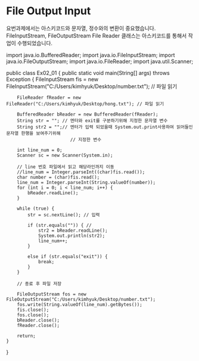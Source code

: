  # File Output Input


요번과제에서는 아스키코드와 문자열, 정수와의 변환이 중요했습니다. 
FileInputStream, FileOutputStream File Reader 클래스는 아스키코드를 통해서 작업이 수행되었습니다.


import java.io.BufferedReader;
import java.io.FileInputStream;
import java.io.FileOutputStream;
import java.io.FileReader;
import java.util.Scanner;

public class Ex02_01 {
	public static void main(String[] args) throws Exception {
		FileInputStream fis = new FileInputStream("C:/Users/kimhyuk/Desktop/number.txt"); // 파일 읽기
																							
		FileReader fReader = new FileReader("C:/Users/kimhyuk/Desktop/hong.txt"); // 파일 읽기
																				
		BufferedReader bReader = new BufferedReader(fReader);
		String str = ""; // 엔터와 exit를 구분하기위해 지정한 문자열 변수
		String str2 = "";// 엔터가 입력 되었을때 System.out.print사용하여 읽어들인 문자열 한행을 보여주기위해
							// 지정한 변수

		int line_num = 0;
		Scanner sc = new Scanner(System.in);

		// line 번호 파일에서 읽고 해당라인까지 이동
		//line_num = Integer.parseInt((char)fis.read());
		char number = (char)fis.read();
		line_num = Integer.parseInt(String.valueOf(number));
		for (int i = 0; i < line_num; i++) {
			bReader.readLine();
		}

		while (true) {
			str = sc.nextLine(); // 입력

			if (str.equals("")) { //
				str2 = bReader.readLine();
				System.out.println(str2);
				line_num++;
			}

			else if (str.equals("exit")) {
				break;
			}
		}

		// 종료 후 파일 저장

		FileOutputStream fos = new FileOutputStream("C:/Users/kimhyuk/Desktop/number.txt"); 
		fos.write(String.valueOf(line_num).getBytes());
		fis.close();
		fos.close();
		bReader.close();
		fReader.close();

		return;
	}
}